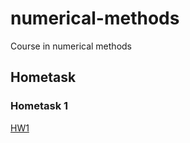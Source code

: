 # numerical-methods
Course in numerical methods


## Hometask
### Hometask 1
[HW1](/homeworks/main/main.pdf)
